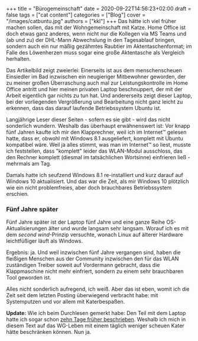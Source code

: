 +++
title = "Bürogemeinschaft"
date = 2020-09-22T14:56:23+02:00
draft = false
tags = ["cat content"]
categories = ["Blog"]
cover = "/images/catbuntu.jpg"
authors = ["kkl"]
+++
Das hätte ich viel früher machen sollen, das mit der Wohngemeinschaft mit Katze. Home Office ist doch etwas ganz anderes, wenn nicht nur die Kollegen via MS Teams und (ab und zu) der DHL-Mann Abwechslung in den Tagesablauf bringen, sondern auch ein nur mäßig gezähmtes Raubtier im Aktentaschenformat; im Falle des Löwenherzen muss sogar eine große Aktentasche als Vergleich herhalten.

Das Artikelbild zeigt zweierlei: Einerseits ist aus dem menschenscheuen Einsiedler im Bad inzwischen ein neugieriger Mitbewohner geworden, der zu meiner großen Überraschung auch mal zur Leistungskontrolle im Home Office antritt und hier meinen privaten Laptop beschnuppert, der mit der Arbeit eigentlich gar nichts zu tun hat. Und andererseits zeigt dieser Laptop, bei der vorliegenden Vergrößerung und Bearbeitung nicht ganz leicht zu erkennen, dass das darauf laufende Betriebssystem Ubuntu ist.

Langjährige Leser dieser Seiten - sofern es sie gibt - wird das nicht sonderlich wundern. Weshalb das überhaupt erwähnenswert ist: Vor knapp fünf Jahren kaufte ich mir den Klapprechner, weil ich im Internet&trade; gelesen hatte, dass er, obwohl mit Windows 8.1 ausgeliefert, komplett mit Ubuntu kompatibel wäre. Weil ja alles stimmt, was man im Internet&trade; so liest, musste ich feststellen, dass "komplett" leider das WLAN-Modul ausschloss, das den Rechner komplett (diesmal im tatsächlichen Wortsinne) einfrieren ließ - mehrmals am Tag.

Damals hatte ich seufzend Windows 8.1 re-installiert und kurz darauf auf Windows 10 aktualisiert. Und das war die Zeit, als mir Windows 10 plötzlich wie ein nicht problemfreies, aber doch brauchbares Betriebssystem erschien.

### Fünf Jahre später

Fünf Jahre später ist der Laptop fünf Jahre und eine ganze Reihe OS-Aktualisierungen älter und wurde langsam sehr langsam. Worauf ich es mit dem *second wind*-Prinzip versuchte, wonach Linux auf älterer Hardware leichtfüßiger läuft als Windows.

Ergebnis: ja. Und weil inzwischen fünf Jahre vergangen sind, haben die fleißigen Menschen aus der Community inzwischen den für das WLAN zuständigen Treiber soweit auf Vordermann gebracht, dass die Klappmaschine nicht mehr einfriert, sondern zu einem sehr brauchbaren Tool geworden ist.

Alles nicht sonderlich aufregend, ich weiß. Aber das ist eben, womit ich die Zeit seit dem letzten Posting überwiegend verbracht habe: mit Systemputzen und vor allem mit Katerbespaßen.

**Update:** Wie ich beim Durchlesen gemerkt habe: Den Teil mit dem Laptop hatte ich sogar schon [zehn Tage früher beschrieben](/posts/yes-back-to-the-roots/). Weshalb ich mich in diesem Text auf das WG-Leben mit einem täglich weniger scheuen Kater hätte beschränken können. Nun ja.
